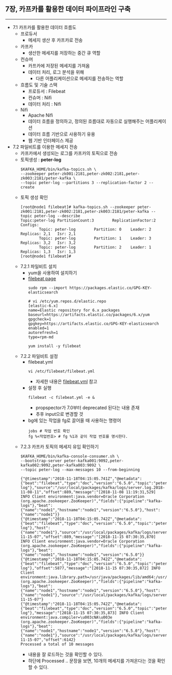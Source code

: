## 7장, 카프카를 활용한 데이터 파이프라인 구축
---
- 7.1 카프카를 활용한 데이터 흐름도
    - 프로듀서
        - 메세지 생산 후 카프카로 전송
    - 카프카
        - 생산한 메세지를 저장하는 중간 큐 역할
    - 컨슈머
        - 카프카에 저장된 메세지를 가져옴
        - 데이터 처리, 로그 분석을 위해
            - 다른 어플리케이션으로 메세지를 전송하는 역할
    - 흐름도 및 기술 스택
        - 프로듀서 : Filebeat
        - 컨슈머 : Nifi
        - 데이터 처리 : Nifi
    - Nifi
        - Apache Nifi
        - 데이터 흐름을 정의하고, 정의된 흐름대로 자동으로 실행해주는 어플리케이션
        - 데이터 흐름 기반으로 사용하기 유용
        - 웹 기반 인터페이스 제공
- 7.2 파일비트를 이용한 메세지 전송
    - 카프카에서 생성되는 로그를 카프카의 토픽으로 전송
    - 토픽생성 : **peter-log**
        ```
        $KAFKA_HOME/bin/kafka-topics.sh \
        --zookeeper peter-zk001:2181,peter-zk002:2181,peter-zk003:2181/peter-kafka \
        --topic peter-log --partitions 3 --replication-factor 2 --create
        ```
    - 토픽 생성 확인
        ```
        [root@node1 filebeat]# kafka-topics.sh --zookeeper peter-zk001:2181,peter-zk002:2181,peter-zk003:2181/peter-kafka --topic peter-log --describe
        Topic:peter-log PartitionCount:3        ReplicationFactor:2     Configs:
                Topic: peter-log        Partition: 0    Leader: 2       Replicas: 2,1   Isr: 2,1
                Topic: peter-log        Partition: 1    Leader: 3       Replicas: 3,2   Isr: 3,2
                Topic: peter-log        Partition: 2    Leader: 1       Replicas: 1,3   Isr: 1,3
        [root@node1 filebeat]# 
        ```
    - 7.2.1 파일비트 설치
        - yum을 사용하여 설치하기
        - [filebeat page](https://www.elastic.co/guide/en/beats/filebeat/current/setup-repositories.html)
            ```
            sudo rpm --import https://packages.elastic.co/GPG-KEY-elasticsearch
            
            # vi /etc/yum.repos.d/elastic.repo
            [elastic-6.x]
            name=Elastic repository for 6.x packages
            baseurl=https://artifacts.elastic.co/packages/6.x/yum
            gpgcheck=1
            gpgkey=https://artifacts.elastic.co/GPG-KEY-elasticsearch
            enabled=1
            autorefresh=1
            type=rpm-md

            yum install -y filebeat
            ```
    - 7.2.2 파일비트 설정
        - filebeat.yml
            ```
            vi /etc/filebeat/filebeat.yml
            ```
            - 자세한 내용은 [filebeat.yml](kafka_docker/node1/filebeat/filebeat.yml) 참고
        - 설정 후 실행
            ```
            filebeat -c filebeat.yml -e &
            ```
            - propspector가 7.0부터 deprecated 된다는 내용 존재
            - 추후 input으로 변경할 것
        - bg에 있는 작업을 fg로 끌어올 때 사용하는 명령어
            ```
            jobs # 작업 번호 확인
            fg %<작업번호> # fg %1과 같이 작업 번호를 명시한다.

            ```
    - 7.2.3 카프카 토픽의 메세지 유입 확인하기
        ```
        $KAFKA_HOME/bin/kafka-console-consumer.sh \
        --bootstrap-server peter-kafka001:9092,peter-kafka002:9092,peter-kafka003:9092 \
        --topic peter-log --max-messages 10 --from-beginning

        {"@timestamp":"2018-11-18T04:15:05.741Z","@metadata":{"beat":"filebeat","type":"doc","version":"6.5.0","topic":"peter-log"},"source":"/usr/local/packages/kafka/logs/server.log.2018-11-08-11","offset":889,"message":"[2018-11-08 11:19:31,529] INFO Client environment:java.vendor=Oracle Corporation (org.apache.zookeeper.ZooKeeper)","fields":{"pipeline":"kafka-logs"},"beat":{"name":"node1","hostname":"node1","version":"6.5.0"},"host":{"name":"node1"}}
        {"@timestamp":"2018-11-18T04:15:05.742Z","@metadata":{"beat":"filebeat","type":"doc","version":"6.5.0","topic":"peter-log"},"host":{"name":"node1"},"source":"/usr/local/packages/kafka/logs/server.log.2018-11-15-07","offset":889,"message":"[2018-11-15 07:30:35,870] INFO Client environment:java.vendor=Oracle Corporation (org.apache.zookeeper.ZooKeeper)","fields":{"pipeline":"kafka-logs"},"beat":{"name":"node1","hostname":"node1","version":"6.5.0"}}
        {"@timestamp":"2018-11-18T04:15:05.742Z","@metadata":{"beat":"filebeat","type":"doc","version":"6.5.0","topic":"peter-log"},"offset":5877,"message":"[2018-11-15 07:30:35,872] INFO Client environment:java.library.path=/usr/java/packages/lib/amd64:/usr/lib64:/lib64:/lib:/usr/lib (org.apache.zookeeper.ZooKeeper)","fields":{"pipeline":"kafka-logs"},"beat":{"name":"node1","hostname":"node1","version":"6.5.0"},"host":{"name":"node1"},"source":"/usr/local/packages/kafka/logs/server.log.2018-11-15-07"}
        {"@timestamp":"2018-11-18T04:15:05.742Z","@metadata":{"beat":"filebeat","type":"doc","version":"6.5.0","topic":"peter-log"},"message":"[2018-11-15 07:30:35,873] INFO Client environment:java.compiler=\u003cNA\u003e (org.apache.zookeeper.ZooKeeper)","fields":{"pipeline":"kafka-logs"},"beat":{"name":"node1","hostname":"node1","version":"6.5.0"},"host":{"name":"node1"},"source":"/usr/local/packages/kafka/logs/server.log.2018-11-15-07","offset":6142}
        Processed a total of 10 messages
        ```
        - 내용을 잘 로드하는 것을 확인할 수 있다.
        - 하단에 Processed .. 문장을 보면, 10개의 메세지를 가져온다는 것을 확인할 수 있다.